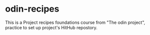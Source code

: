 # odin-recipes
This is a Project recipes foundations course from "The odin project", practice to set up project's HitHub repostory.